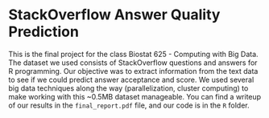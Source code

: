 # StackOverflow Answer Quality Prediction

This is the final project for the class Biostat 625 - Computing with Big Data. The dataset we used consists of StackOverflow questions and answers for R programming. Our objective was to extract information from the text data to see if we could predict answer acceptance and score. We used several big data techniques along the way (parallelization, cluster computing) to make working with this ~0.5MB dataset manageable. You can find a writeup of our results in the `final_report.pdf` file, and our code is in the `R` folder. 
